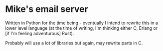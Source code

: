# Mike's email server

Written in Python for the time being - eventually I intend to rewrite this in a
lower level language (at the time of writing, I'm thinking either C, Erlang or 
[if I'm feeling adventurous] Rust).

Probably will use a lot of libraries but again, may rewrite parts in C.
